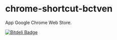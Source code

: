chrome-shortcut-bctven
======================

App Google Chrome Web Store.


[![Bitdeli Badge](https://d2weczhvl823v0.cloudfront.net/btcven/chrome-shortcut-bctven/trend.png)](https://bitdeli.com/free "Bitdeli Badge")

